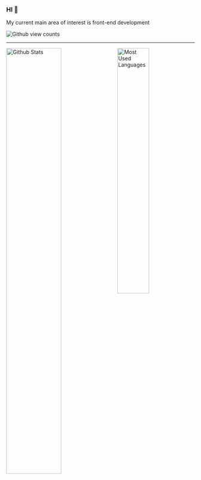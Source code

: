 ### HI 🥳

My current main area of interest is front-end development

![Github view counts](https://komarev.com/ghpvc/?username=litingyes&color=brightgreen)

---

<img align="left" width="54%" src="https://liting-ghreadme.vercel.app/api?username=litingyes&count_private=true&show_icons=true&theme=calm" alt="Github Stats" />
<img align="right" width="41%" src="https://liting-ghreadme.vercel.app/api/top-langs/?username=litingyes&theme=calm&layout=compact" alt="Most Used Languages" />
